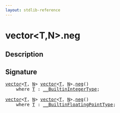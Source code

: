 ```yaml
---
layout: stdlib-reference
---
```


# vector\<T,N\>\.neg

## Description





## Signature 

<pre>
<a href="../types/vector/index.html" class="code_type">vector</a>&lt;<a href="../types/vector/index.html#typeparam-T" class="code_type">T</a>, <a href="../types/vector/index.html#decl-N" class="code_var">N</a>&gt; <a href="../types/vector/index.html" class="code_type">vector</a>&lt;<a href="../types/vector/index.html#typeparam-T" class="code_type">T</a>, <a href="../types/vector/index.html#decl-N" class="code_var">N</a>&gt;.<a href="neg.html">neg</a>()
    <span class='code_keyword'>where</span> <a href="../types/vector/index.html#typeparam-T" class="code_type">T</a> : <a href="../interfaces/0_builtinintegertype-029g/index.html" class="code_type">__BuiltinIntegerType</a>;

<a href="../types/vector/index.html" class="code_type">vector</a>&lt;<a href="../types/vector/index.html#typeparam-T" class="code_type">T</a>, <a href="../types/vector/index.html#decl-N" class="code_var">N</a>&gt; <a href="../types/vector/index.html" class="code_type">vector</a>&lt;<a href="../types/vector/index.html#typeparam-T" class="code_type">T</a>, <a href="../types/vector/index.html#decl-N" class="code_var">N</a>&gt;.<a href="neg.html">neg</a>()
    <span class='code_keyword'>where</span> <a href="../types/vector/index.html#typeparam-T" class="code_type">T</a> : <a href="../interfaces/0_builtinfloatingpointtype-029hm/index.html" class="code_type">__BuiltinFloatingPointType</a>;

</pre>

